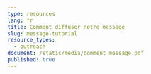 ```yaml
---
type: resources
lang: fr
title: Comment diffuser notre message
slug: message-tutorial
resource_types:
  - outreach
document: /static/media/comment_message.pdf
published: true
---
```


